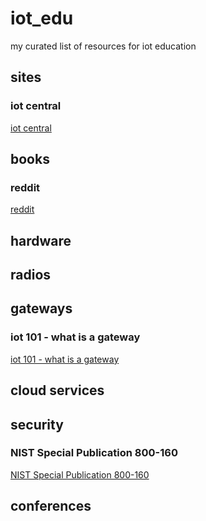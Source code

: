 # iot_edu
my curated list of resources for iot education

## sites
### iot central
[iot central](https://www.iotcentral.io/)

## books


### reddit
[reddit](https://www.reddit.com/r/IOT/)

## hardware

## radios

## gateways
### iot 101 - what is a gateway
[iot 101 - what is a gateway](https://medium.com/iotforall/iot-101-what-is-a-gateway-be066763b98d)

## cloud services

## security

### NIST Special Publication 800-160
[NIST Special Publication 800-160](https://nvlpubs.nist.gov/nistpubs/SpecialPublications/NIST.SP.800-160.pdf)

## conferences
